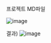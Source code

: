 프로젝트 MD파일

![image](https://user-images.githubusercontent.com/96629767/148737551-258f18a5-7ec9-455a-8d00-5a851cea48a7.png)

결과)
![image](https://user-images.githubusercontent.com/96629767/148737595-356b1ef1-6498-4bca-a93e-4230a1c79e7d.png)

